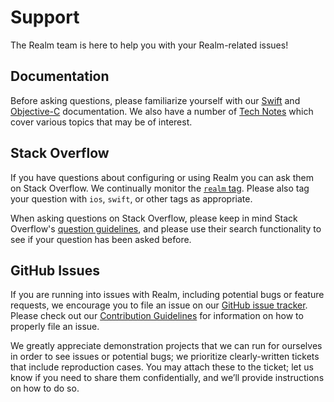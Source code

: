 # Support

The Realm team is here to help you with your Realm-related issues!

## Documentation

Before asking questions, please familiarize yourself with our [Swift](https://realm.io/docs/swift/latest) and [Objective-C](https://realm.io/docs/objc/latest) documentation. We also have a number of [Tech Notes](https://realm.io/docs/tech-notes/) which cover various topics that may be of interest.

## Stack Overflow

If you have questions about configuring or using Realm you can ask them on Stack Overflow. We continually monitor the [`realm` tag](https://stackoverflow.com/tags/realm). Please also tag your question with `ios`, `swift`, or other tags as appropriate.

When asking questions on Stack Overflow, please keep in mind Stack Overflow's [question guidelines](https://stackoverflow.com/help/how-to-ask), and please use their search functionality to see if your question has been asked before.

## GitHub Issues

If you are running into issues with Realm, including potential bugs or feature requests, we encourage you to file an issue on our [GitHub issue tracker](https://github.com/realm/realm-cocoa/issues). Please check out our [Contribution Guidelines](CONTRIBUTING.md) for information on how to properly file an issue.

We greatly appreciate demonstration projects that we can run for ourselves in order to see issues or potential bugs; we prioritize clearly-written tickets that include reproduction cases. You may attach these to the ticket; let us know if you need to share them confidentially, and we’ll provide instructions on how to do so. 
